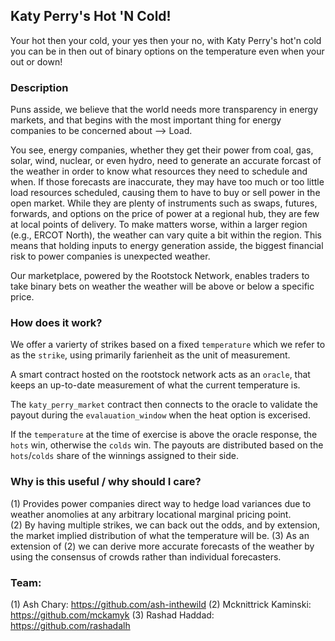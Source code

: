 ## Katy Perry's Hot 'N Cold!

Your hot then your cold, your yes then your no, with Katy Perry's hot'n cold you can be in then out of binary options on the temperature even when your out or down!

### Description
Puns asside, we believe that the world needs more transparency in energy markets, and that begins with the most important thing for energy companies to be concerned about --> Load.

You see, energy companies, whether they get their power from coal, gas, solar, wind, nuclear, or even hydro, need to generate an accurate forcast of the weather in order to know what resources they need to schedule and when. If those forecasts are inaccurate, they may have too much or too little load resources scheduled, causing them to have to buy or sell power in the open market. While they are plenty of instruments such as swaps, futures, forwards, and options on the price of power at a regional hub, they are few at local points of delivery. To make matters worse, within a larger region (e.g., ERCOT North), the weather can vary quite a bit within the region. This means that holding inputs to energy generation asside, the biggest financial risk to power companies is unexpected weather.

Our marketplace, powered by the Rootstock Network, enables traders to take binary bets on weather the weather will be above or below a specific price.


### How does it work?
We offer a varierty of strikes based on a fixed `temperature` which we refer to as the `strike`, using primarily farienheit as the unit of measurement.

A smart contract hosted on the rootstock network acts as an `oracle`, that keeps an up-to-date measurement of what the current temperature is. 

The `katy_perry_market` contract then connects to the oracle to validate the payout during the `evalauation_window` when the heat option is excerised. 

If the `temperature` at the time of exercise is above the oracle response, the `hots` win, otherwise the `colds` win. The payouts are distributed based on the `hots`/`colds` share of the winnings assigned to their side.


### Why is this useful / why should I care?
(1) Provides power companies direct way to hedge load variances due to weather anomolies at any arbitrary locational marginal pricing point.  
(2) By having multiple strikes, we can back out the odds, and by extension, the market implied distribution of what the temperature will be.
(3) As an extension of (2) we can derive more accurate forecasts of the weather by using the consensus of crowds rather than individual forecasters.


### Team:
(1) Ash Chary: https://github.com/ash-inthewild
(2) Mcknittrick Kaminski: https://github.com/mckamyk 
(3) Rashad Haddad: https://github.com/rashadalh


